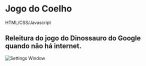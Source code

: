 # Jogo do Coelho
HTML/CSS/Javascript

## Releitura do jogo do Dinossauro do Google quando não há internet.

![Settings Window](https://github.com/gabbrielpereira/website-css-modulofit/blob/main/gif_game.gif)

